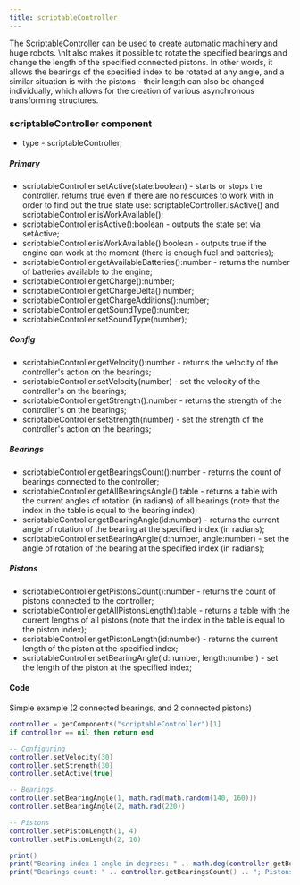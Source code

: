 ```yaml
---
title: scriptableController
---
```


The ScriptableController can be used to create automatic machinery and huge robots. \nIt also makes it possible to rotate the specified bearings and change the length of the specified connected pistons. In other words, it allows the bearings of the specified index to be rotated at any angle, and a similar situation is with the pistons - their length can also be changed individually, which allows for the creation of various asynchronous transforming structures.

### scriptableController component
* type - scriptableController;
##### Primary
* scriptableController.setActive(state:boolean) - starts or stops the controller. returns true even if there are no resources to work with in order to find out the true state use: scriptableController.isActive() and scriptableController.isWorkAvailable();
* scriptableController.isActive():boolean - outputs the state set via setActive;
* scriptableController.isWorkAvailable():boolean - outputs true if the engine can work at the moment (there is enough fuel and batteries);
* scriptableController.getAvailableBatteries():number - returns the number of batteries available to the engine;
* scriptableController.getCharge():number;
* scriptableController.getChargeDelta():number;
* scriptableController.getChargeAdditions():number;
* scriptableController.getSoundType():number;
* scriptableController.setSoundType(number);

##### Config
* scriptableController.getVelocity():number - returns the velocity of the controller's action on the bearings;
* scriptableController.setVelocity(number) - set the velocity of the controller's on the bearings;
* scriptableController.getStrength():number - returns the strength of the controller's on the bearings;
* scriptableController.setStrength(number) - set the strength of the controller's action on the bearings;

##### Bearings
* scriptableController.getBearingsCount():number - returns the count of bearings connected to the controller;
* scriptableController.getAllBearingsAngle():table - returns a table with the current angles of rotation (in radians) of all bearings (note that the index in the table is equal to the bearing index);
* scriptableController.getBearingAngle(id:number) - returns the current angle of rotation of the bearing at the specified index (in radians);
* scriptableController.setBearingAngle(id:number, angle:number) - set the angle of rotation of the bearing at the specified index (in radians);

##### Pistons
* scriptableController.getPistonsCount():number - returns the count of pistons connected to the controller;
* scriptableController.getAllPistonsLength():table - returns a table with the current lengths of all pistons (note that the index in the table is equal to the piston index);
* scriptableController.getPistonLength(id:number) - returns the current length of the piston at the specified index;
* scriptableController.setBearingAngle(id:number, length:number) - set the length of the piston at the specified index;


#### Code

Simple example (2 connected bearings, and 2 connected pistons)
```lua
controller = getComponents("scriptableController")[1]
if controller == nil then return end

-- Configuring
controller.setVelocity(30)
controller.setStrength(30)
controller.setActive(true)

-- Bearings
controller.setBearingAngle(1, math.rad(math.random(140, 160)))
controller.setBearingAngle(2, math.rad(220))

-- Pistons
controller.setPistonLength(1, 4)
controller.setPistonLength(2, 10)

print()
print("Bearing index 1 angle in degrees: " .. math.deg(controller.getBearingAngle(1)))
print("Bearings count: " .. controller.getBearingsCount() .. "; Pistons count: " .. controller.getPistonsCount())
```